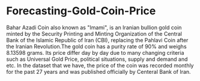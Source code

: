 # Forecasting-Gold-Coin-Price  
Bahar Azadi Coin also known as "Imami", is an Iranian bullion gold coin minted by the Security Printing and Minting Organization of the Central Bank of the Islamic Republic of Iran (CBI), replacing the Pahlavi Coin after the Iranian Revolution.The gold coin has a purity rate of 90% and weighs 8.13598 grams. Its price differ day by day due to many changing criteria such as Universal Gold Price, political situations, supply and demand and etc. In the dataset that we have, the price of the coin was recorded monthly for the past 27 years and was published officially by Centeral Bank of Iran.  
